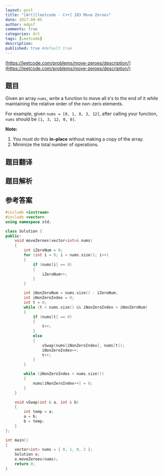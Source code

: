 ```yaml
---
layout: post
title: "[Art][leetcode - C++] 283 Move Zeroes"
date: 2017-09-05
author: mdgsf
comments: true
categories: Art
tags: [Leetcode]
description:
published: true #default true
---
```


[https://leetcode.com/problems/move-zeroes/description/](https://leetcode.com/problems/move-zeroes/description/)

## 题目

Given an array `nums`, write a function to move all `0`'s to the end of it while maintaining the relative order of the non-zero elements.

For example, given `nums = [0, 1, 0, 3, 12]`, after calling your function, `nums` should be `[1, 3, 12, 0, 0]`.

**Note:**

1. You must do this **in-place** without making a copy of the array.
2. Minimize the total number of operations.

## 题目翻译

## 题目解析

## 参考答案

```c++
#include <iostream>
#include <vector>
using namespace std;

class Solution {
public:
	void moveZeroes(vector<int>& nums) 
	{
		int iZeroNum = 0;
		for (int i = 0; i < nums.size(); i++)
		{
			if (nums[i] == 0)
			{
				iZeroNum++;
			}
		}

		int iNonZeroNum = nums.size() - iZeroNum;
		int iNonZeroIndex = 0;
		int t = 0;
		while (t < nums.size() && iNonZeroIndex < iNonZeroNum)
		{
			if (nums[t] == 0)
			{
				t++;
			}
			else
			{
				vSwap(nums[iNonZeroIndex], nums[t]);
				iNonZeroIndex++;
				t++;
			}
		}

		while (iNonZeroIndex < nums.size())
		{
			nums[iNonZeroIndex++] = 0;
		}
	}

	void vSwap(int & a, int & b)
	{
		int temp = a;
		a = b;
		b = temp;
	}
};

int main()
{
	vector<int> nums = { 0, 1, 0, 2 };
	Solution o;
	o.moveZeroes(nums);
	return 0;
}
```

